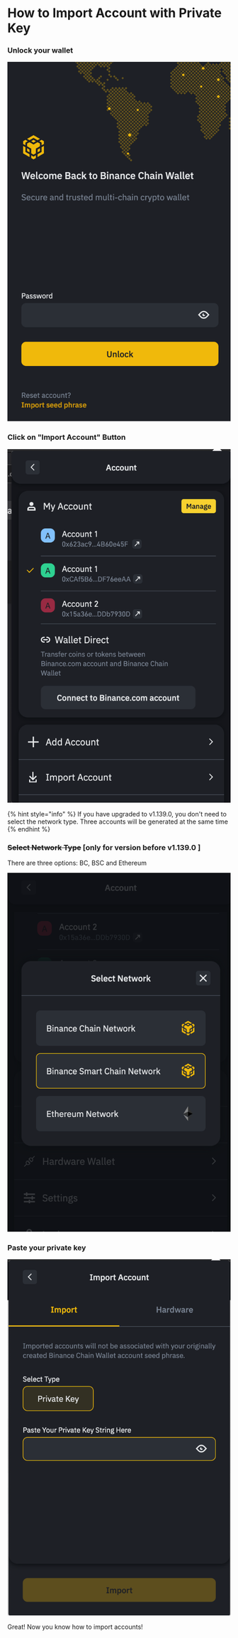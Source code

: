 # How to Import Account with Private Key

### Unlock your wallet

![](../../.gitbook/assets/image%20%2828%29.png)

### Click on "Import Account" Button

![](../../.gitbook/assets/image%20%2830%29.png)



{% hint style="info" %}
If you have upgraded to v1.139.0, you don't need to select the network type. Three accounts will be generated at the same time
{% endhint %}

### ~~Select Network Type~~ \[only for version before v1.139.0 \]

There are three options: BC, BSC and Ethereum

![](../../.gitbook/assets/image%20%2826%29.png)



### Paste your private key

![](../../.gitbook/assets/image%20%2823%29.png)

Great! Now you know how to import accounts!

